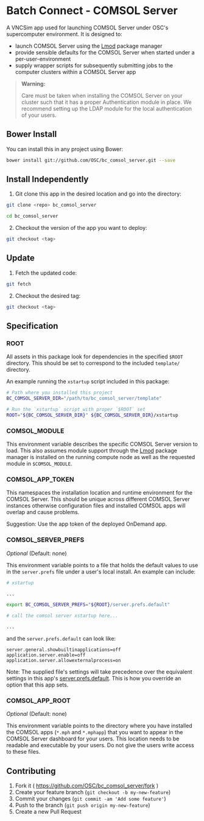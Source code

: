 # Batch Connect - COMSOL Server

A VNCSim app used for launching COMSOL Server under OSC's supercomputer
environment. It is designed to:

  - launch COMSOL Server using the
    [Lmod](https://www.tacc.utexas.edu/research-development/tacc-projects/lmod)
    package manager
  - provide sensible defaults for the COMSOL Server when started under a
    per-user-environment
  - supply wrapper scripts for subsequently submitting jobs to the computer
    clusters within a COMSOL Server app

> **Warning:**
>
> Care must be taken when installing the COMSOL Server on your cluster such
> that it has a proper Authentication module in place. We recommend setting up
> the LDAP module for the local authentication of your users.

## Bower Install

You can install this in any project using Bower:

```sh
bower install git://github.com/OSC/bc_comsol_server.git --save
```

## Install Independently

1. Git clone this app in the desired location and go into the directory:

  ```sh
  git clone <repo> bc_comsol_server

  cd bc_comsol_server
  ```

2. Checkout the version of the app you want to deploy:

  ```sh
  git checkout <tag>
  ```

## Update

1. Fetch the updated code:

  ```sh
  git fetch
  ```

2. Checkout the desired tag:

  ```sh
  git checkout <tag>
  ```

## Specification

### ROOT

All assets in this package look for dependencies in the specified `$ROOT`
directory. This should be set to correspond to the included `template/`
directory.

An example running the `xstartup` script included in this package:

```sh
# Path where you installed this project
BC_COMSOL_SERVER_DIR="/path/to/bc_comsol_server/template"

# Run the `xstartup` script with proper `$ROOT` set
ROOT="${BC_COMSOL_SERVER_DIR}" ${BC_COMSOL_SERVER_DIR}/xstartup
```

### COMSOL_MODULE

This environment variable describes the specific COMSOL Server version to load.
This also assumes module support through the
[Lmod](https://www.tacc.utexas.edu/research-development/tacc-projects/lmod)
package manager is installed on the running compute node as well as the
requested module in `$COMSOL_MODULE`.

### COMSOL_APP_TOKEN

This namespaces the installation location and runtime environment for the
COMSOL Server. This should be unique across different COMSOL Server instances
otherwise configuration files and installed COMSOL apps will overlap and cause
problems.

Suggestion: Use the app token of the deployed OnDemand app.

### COMSOL_SERVER_PREFS

*Optional* (Default: none)

This environment variable points to a file that holds the default values to use
in the `server.prefs` file under a user's local install. An example can include:

```sh
# xstartup

...

export BC_COMSOL_SERVER_PREFS="${ROOT}/server.prefs.default"

# call the comsol server xstartup here...

...
```

and the `server.prefs.default` can look like:

```
server.general.showbuiltinapplications=off
application.server.enable=off
application.server.allowexternalprocess=on
```

Note: The supplied file's settings will take precedence over the equivalent
settings in this app's [server.prefs.default](template/server.prefs.default).
This is how you override an option that this app sets.

### COMSOL_APP_ROOT

*Optional* (Default: none)

This environment variable points to the directory where you have installed the
COMSOL apps (`*.mph` and `*.mphapp`) that you want to appear in the COMSOL
Server dashboard for your users. This location needs to be readable and
executable by your users. Do not give the users write access to these files.

## Contributing

1. Fork it ( https://github.com/OSC/bc_comsol_server/fork )
2. Create your feature branch (`git checkout -b my-new-feature`)
3. Commit your changes (`git commit -am 'Add some feature'`)
4. Push to the branch (`git push origin my-new-feature`)
5. Create a new Pull Request
